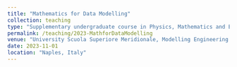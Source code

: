 ```yaml
---
title: "Mathematics for Data Modelling"
collection: teaching
type: "Supplementary undergraduate course in Physics, Mathematics and Engineering. "
permalink: /teaching/2023-MathforDataModelling
venue: "University Scuola Superiore Meridionale, Modelling Engineering Risk and Complexity"
date: 2023-11-01
location: "Naples, Italy"
---
```


